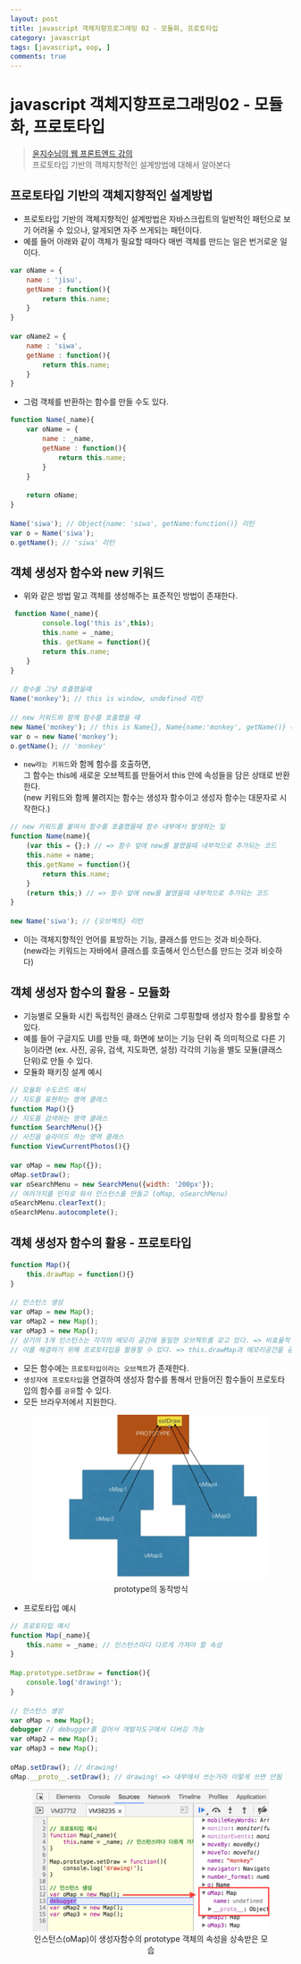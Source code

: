 ```yaml
---
layout: post
title: javascript 객체지향프로그래밍 02 - 모듈화, 프로토타입
category: javascript
tags: [javascript, oop, ]
comments: true
---
```

# javascript 객체지향프로그래밍02 - 모듈화, 프로토타입
> [윤지수님의 웹 프론트엔드 강의](http://olc.kr/course/course_online_view.jsp?id=470#self)    
> 프로토타입 기반의 객체지향적인 설계방법에 대해서 알아본다

## 프로토타입 기반의 객체지향적인 설계방법
- 프로토타입 기반의 객체지향적인 설계방법은 자바스크립트의 일반적인 패턴으로 보기 어려울 수 있으나, 알게되면 자주 쓰게되는 패턴이다.
- 예를 들어 아래와 같이 객체가 필요할 때마다 매번 객체를 만드는 일은 번거로운 일이다.

```javascript
var oName = {
	name : 'jisu',
	getName : function(){
		return this.name;
	}
}

var oName2 = {
	name : 'siwa',
	getName : function(){
		return this.name;
	}
}
```

- 그럼 객체를 반환하는 함수를 만들 수도 있다.

```javascript
function Name(_name){
    var oName = {
        name : _name,
        getName : function(){
            return this.name;
        }
    }
​
    return oName;
}

Name('siwa'); // Object{name: 'siwa', getName:function()} 리턴
var o = Name('siwa');
o.getName(); // 'siwa' 리턴
```

## 객체 생성자 함수와 new 키워드
- 위와 같은 방법 말고 객체를 생성해주는 표준적인 방법이 존재한다.

```javascript
 function Name(_name){
		console.log('this is',this);
		this.name = _name;
		this. getName = function(){
        return this.name;
    }
}

// 함수를 그냥 호출했을떄
Name('monkey'); // this is window, undefined 리턴

// new 키워드와 함께 함수를 호출했을 때
new Name('monkey'); // this is Name{}, Name{name:'monkey', getName()} 리턴
var o = new Name('monkey');
o.getName(); // 'monkey'
```

- `new라는 키워드`와 함께 함수를 호출하면,    
   그 함수는 this에 새로운 오브젝트를 만들어서 this 안에 속성들을 담은 상태로 반환한다.   
	 (new 키워드와 함께 불려지는 함수는 생성자 함수이고 생성자 함수는 대문자로 시작한다.)

```javascript
// new 키워드를 붙여서 함수를 호출했을때 함수 내부에서 발생하는 일
function Name(name){
	(var this = {};) // => 함수 앞에 new를 붙였을때 내부적으로 추가되는 코드
	this.name = name;
	this.getName = function(){
		return this.name;
	}
	(return this;) // => 함수 앞에 new를 붙였을때 내부적으로 추가되는 코드
}

new Name('siwa'); // {오브젝트} 리턴
```

- 이는 객체지향적인 언어를 표방하는 기능, 클래스를 만드는 것과 비슷하다.    
	(new라는 키워드는 자바에서 클래스를 호출해서 인스턴스를 만드는 것과 비슷하다)

## 객체 생성자 함수의 활용 - 모듈화

- 기능별로 모듈화 시킨 독립적인 클래스 단위로 그루핑할때 생성자 함수를 활용할 수 있다.
- 예를 들어  구글지도 UI를 만들 때, 화면에 보이는 기능 단위 즉 의미적으로 다른 기능이라면 (ex. 사진, 공유, 검색, 지도화면, 설정) 각각의 기능을 별도 모듈(클래스 단위)로 만들 수 있다.
- 모듈화 패키징 설계 예시

```javascript
// 모듈화 수도코드 예시
// 지도를 표현하는 영역 클래스
function Map(){}
// 지도를 검색하는 영역 클래스
function SearchMenu(){}
// 사진을 슬라이드 하는 영역 클래스
function ViewCurrentPhotos(){}

var oMap = new Map({});
oMap.setDraw();
var oSearchMenu = new SearchMenu({width: '200px'});
// 여러가지를 인자로 줘서 인스턴스를 만들고 (oMap, oSearchMenu)
oSearchMenu.clearText();
oSearchMenu.autocomplete();
```

## 객체 생성자 함수의 활용 - 프로토타입

```javascript
function Map(){
	this.drawMap = function(){}
}

// 인스턴스 생성
var oMap = new Map();
var oMap2 = new Map();
var oMap3 = new Map();
// 상기의 3개 인스턴스는 각각의 메모리 공간에 동일한 오브젝트를 갖고 있다. => 비효율적
// 이를 해결하기 위해 프로토타입을 활용할 수 있다. => this.drawMap과 메모리공간을 공유
```

- 모든 함수에는 `프로토타입이라는 오브젝트`가 존재한다.
- `생성자에 프로토타입`을 연결하여 생성자 함수를 통해서 만들어진 함수들이 프로토타입의 함수를 `공유`할 수 있다.
- 모든 브라우저에서 지원한다.

<center></center>
<center><figure>
<img src="/assets/post-img/javascript/prototype.png" alt="" width="500">
<figcaption>prototype의 동작방식</figcaption></figure>
</center>

- 프로토타입 예시

```javascript
// 프로토타입 예시
function Map(_name){
	this.name = _name; // 인스턴스마다 다르게 가져야 할 속성
}

Map.prototype.setDraw = function(){
	console.log('drawing!');
}

// 인스턴스 생성
var oMap = new Map();
debugger // debugger를 걸어서 개발자도구에서 디버깅 가능
var oMap2 = new Map();
var oMap3 = new Map();

oMap.setDraw(); // drawing!
oMap.__proto__.setDraw(); // drawing! => 내부에서 쓰는거라 이렇게 쓰면 안됨
```

<center></center>
<center><figure>
<img src="/assets/post-img/javascript/prototype_debug.png" alt="" width="500">
<figcaption>인스턴스(oMap)이 생성자함수의 prototype 객체의 속성을 상속받은 모습</figcaption></figure>
</center>
